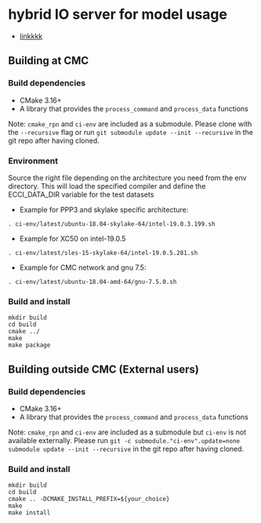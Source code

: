 # hybrid IO server for model usage

- [linkkkk](doc/test_page.md)

## Building at CMC

### Build dependencies

- CMake 3.16+
- A library that provides the `process_command` and `process_data` functions

Note: `cmake_rpn` and `ci-env` are included as a submodule.  Please clone with the
`--recursive` flag or run `git submodule update --init --recursive` in the
git repo after having cloned.

### Environment

Source the right file depending on the architecture you need from the env directory.
This will load the specified compiler and define the ECCI_DATA_DIR variable for the test datasets

- Example for PPP3 and skylake specific architecture:
```
. ci-env/latest/ubuntu-18.04-skylake-64/intel-19.0.3.199.sh
```

- Example for XC50 on intel-19.0.5
```
. ci-env/latest/sles-15-skylake-64/intel-19.0.5.281.sh
```

- Example for CMC network and gnu 7.5:
```
. ci-env/latest/ubuntu-18.04-amd-64/gnu-7.5.0.sh
```

### Build and install

```
mkdir build
cd build
cmake ../
make
make package
```

## Building outside CMC (External users)

### Build dependencies

- CMake 3.16+
- A library that provides the `process_command` and `process_data` functions

Note: `cmake_rpn` and `ci-env` are included as a submodule but `ci-env` is not available externally. 
Please run `git -c submodule."ci-env".update=none submodule update --init --recursive` in the git repo after having cloned.

### Build and install

```
mkdir build
cd build
cmake .. -DCMAKE_INSTALL_PREFIX=${your_choice}
make 
make install
```
